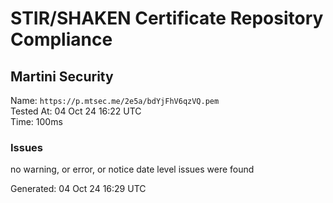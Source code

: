 # STIR/SHAKEN Certificate Repository Compliance

## Martini Security

Name: `https://p.mtsec.me/2e5a/bdYjFhV6qzVQ.pem`\
Tested At: 04 Oct 24 16:22 UTC\
Time: 100ms

### Issues

no warning, or error, or notice date level issues were found

Generated: 04 Oct 24 16:29 UTC
